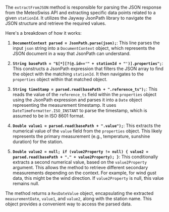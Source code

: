 The `extractFromJSON` method is responsible for parsing the JSON response from the MeteoSwiss API and extracting specific data points related to a given `stationId`. It utilizes the Jayway JsonPath library to navigate the JSON structure and retrieve the required values.

Here's a breakdown of how it works:

1.  **`DocumentContext parsed = JsonPath.parse(json);`**: This line parses the input `json` string into a `DocumentContext` object, which represents the JSON document in a way that JsonPath can understand.

2.  **`String basePath = "$[*][?(@.id=='" + stationId + "')].properties";`**: This constructs a JsonPath expression that filters the JSON array to find the object with the matching `stationId`. It then navigates to the `properties` object within that matched object.

3.  **`String timeStamp = parsed.read(basePath + ".reference_ts");`**: This reads the value of the `reference_ts` field within the `properties` object using the JsonPath expression and parses it into a `Date` object representing the measurement timestamp. It uses `DateTimeFormatter.ISO_INSTANT` to parse the timestamp, which is assumed to be in ISO 8601 format.

4.  **`Double value1 = parsed.read(basePath + ".value");`**: This extracts the numerical value of the `value` field from the `properties` object. This likely represents the primary measurement (e.g., temperature, sunshine duration) for the station.

5.  **`Double value2 = null; if (value2Property != null) { value2 = parsed.read(basePath + "." + value2Property); }`**: This conditionally extracts a second numerical value, based on the `value2Property` argument. This allows the method to retrieve different secondary measurements depending on the context. For example, for wind gust data, this might be the wind direction. If `value2Property` is null, this value remains null.

The method returns a `ResDateValue` object, encapsulating the extracted `measurementDate`, `value1`, and `value2`, along with the station name. This object provides a convenient way to access the parsed data.